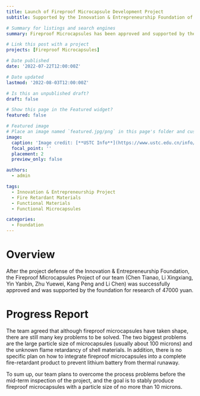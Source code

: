 ```yaml
---
title: Launch of Fireproof Microcapsule Development Project
subtitle: Supported by the Innovation & Entrepreneurship Foundation of 47000 yuan

# Summary for listings and search engines
summary: Fireproof Microcapsules has been approved and supported by the Innovation & Entrepreneurship Foundation

# Link this post with a project
projects: [Fireproof Microcapsules]

# Date published
date: '2022-07-22T12:00:00Z'

# Date updated
lastmod: '2022-08-03T12:00:00Z'

# Is this an unpublished draft?
draft: false

# Show this page in the Featured widget?
featured: false

# Featured image
# Place an image named `featured.jpg/png` in this page's folder and customize its options here.
image:
  caption: 'Image credit: [**USTC Info**](https://www.ustc.edu.cn/info/1364/17603.htm)'
  focal_point: ''
  placement: 2
  preview_only: false

authors:
  - admin

tags:
  - Innovation & Entrepreneurship Project
  - Fire Retardant Materials
  - Functional Materials
  - Functional Microcapsules

categories:
  - Foundation
---
```


# Overview
  After the project defense of the Innovation & Entrepreneurship Foundation, the Fireproof Microcapsules Project of our team (Chen Tianao, Li Xingxiang, Yin Yanbin, Zhu Yuewei, Kang Peng and Li Chen) was successfully approved and was supported by the foundation for research of 47000 yuan.
# Progress Report
  The team agreed that although fireproof microcapsules have taken shape, there are still many key problems to be solved. The two biggest problems are the large particle size of microcapsules (usually about 100 microns) and the unknown flame retardancy of shell materials. In addition, there is no specific plan on how to integrate fireproof microcapsules into a complete fire-retardant product to prevent lithium battery from thermal runaway.
  
  To sum up, our team plans to overcome the process problems before the mid-term inspection of the project, and the goal is to stably produce fireproof microcapsules with a particle size of no more than 10 microns.

